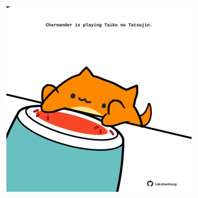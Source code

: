 <!-- built at 20/10/2021, 16:02:56 UTC -->
<p align="center">
  <img width="500" height="500" src="./ReadmeImage.svg">
</p>
